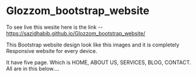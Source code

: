 # Glozzom_bootstrap_website
To see live this wesite here is the link -- https://sazidhabib.github.io/Glozzom_bootstrap_website/

This Bootstrap website design look like this images and it is completely Responsive website for every device.

It have five page. Which is HOME, ABOUT US, SERVICES, BLOG, CONTACT. All are in this below....




